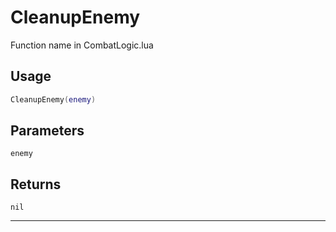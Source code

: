 # CleanupEnemy
Function name in CombatLogic.lua
## Usage
```lua
CleanupEnemy(enemy)
```
## Parameters
`enemy`
## Returns
`nil`

---